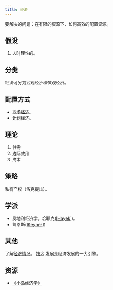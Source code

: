 ```yaml
---
title: 经济
---
```

要解决的问题：在有限的资源下，如何高效的配置资源。

## 假设
1. 人时理性的。

## 分类
经济可分为宏观经济和微观经济。

## 配置方式
* [市场经济](./methods/market-economy.md)。
* [计划经济](./methods/planned-economy.md)。

## 理论
1. 供需
2. 边际效用
3. 成本

## 策略
私有产权（洛克提出）。

## 学派
* 奥地利经济学。哈耶克([[Hayek]])。
* 凯恩斯([[Keynes]])

## 其他
了解[经济情况](./situation.md)。
[技术](./tech/readme.md) 发展是经济发展的一大引擎。

## 资源
* [《小岛经济学》](./resource/how-an-economy-grows-and-why-it-crashes.md)

[//begin]: # "Autogenerated link references for markdown compatibility"
[Hayek]: resource/people/Hayek "哈耶克"
[Keynes]: resource/people/Keynes "凯恩斯"
[//end]: # "Autogenerated link references"